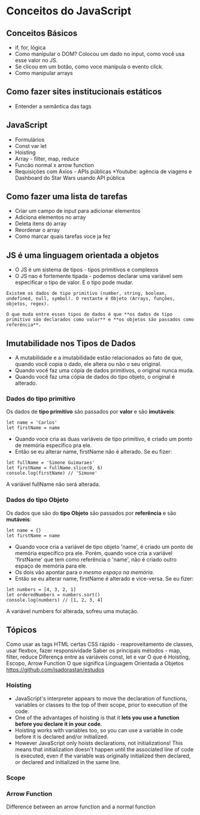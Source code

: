 # Conceitos do JavaScript

## Conceitos Básicos
- if, for, lógica
- Como manipular o DOM? Colocou um dado no input, como você usa esse valor no JS.
- Se clicou em um botão, como voce manipula o evento click.
- Como manipular arrays

## Como fazer sites institucionais estáticos
- Entender a semântica das tags

## JavaScript
- Formulários
- Const var let
- Hoisting
- Array - filter, map, reduce
- Funcão normal x arrow function
- Requisições com Axios - APIs públicas *Youtube: agência de viagens e Dashboard do Star Wars usando API pública

## Como fazer uma lista de tarefas
- Criar um campo de input para adicionar elementos
- Adiciona elementos no array
- Deleta itens do array
- Reordenar o array
- Como marcar quais tarefas voce ja fez

## JS é uma linguagem orientada a objetos

- O JS é um sistema de tipos - tipos primitivos e complexos
- O JS nao é fortemente tipada - podemos declarar uma variável sem especificar o tipo de valor. E o tipo pode mudar.

```Existem os dados de tipo primitivo (number, string, boolean, undefined, null, symbol). O restante é Objeto (Arrays, funções, objetos, regex).```

```O que muda entre esses tipos de dados é que **os dados de tipo primitivo são declarados como valor** e **os objetos são passados como referência**.```
## Imutabilidade nos Tipos de Dados

- A mutabilidade e a imutabilidade estão relacionados ao fato de que, quando você copia o dado, ele altera ou não o seu original.
- Quando você faz uma cópia de dados primitivos, o original nunca muda.
- Quando você faz uma cópia de dados do tipo objeto, o original é alterado.

### Dados do tipo primitivo
Os dados de **tipo primitivo** são passados por **valor** e são **imutáveis**:
```
let name = 'Carlos'
let firstName = name
```

- Quando voce cria as duas variáveis de tipo primitivo, é criado um ponto de memória específico pra ele.
- Então se eu alterar name, firstName não é alterado. 
Se eu fizer:
```
let fullName = 'Simone Guimaraes'
let firstName = fullName.slice(0, 6)
console.log(firstName) // 'Simone'
```
A variável fullName não será alterada.

### Dados do tipo Objeto
Os dados que são do **tipo Objeto** são passados por **referência** e são **mutáveis**:
```
let name = {}
let firstName = name
```

- Quando voce cria a variável de tipo objeto 'name', é criado um ponto de memória específico pra ele. Porém, quando voce cria a variável 'firstName' que tem como referência o 'name', não é criado outro espaço de memória para ele. 
- Os dois vão apontar para *o mesmo espaço na memória*.
- Então se eu alterar name, firstName é alterado e vice-versa. 
Se eu fizer:
```
let numbers = [4, 3, 2, 1]
let orderedNumbers = numbers.sort()
console.log(numbers) // [1, 2, 3, 4]
```
A variável numbers foi alterada, sofreu uma mutação.


## Tópicos
Como usar as tags HTML certas
CSS rápido - reaproveitamento de classes, usar flexbox, fazer responsividade
Saber os principais métodos - map, filter, reduce
Diferença entre as variáveis const, let e var
O que é Hoisting, Escopo, Arrow Function
O que significa Linguagem Orientada a Objetos
https://github.com/isadorastan/estudos

### Hoisting

- JavaScript's interpreter appears to move the declaration of functions, variables or classes to the top of their scope, prior to execution of the code.
- One of the advantages of hoisting is that it **lets you use a function before you declare it in your code**. 
- Hoisting works with variables too, so you can use a variable in code before it is declared and/or initialized. 
- However JavaScript only hoists declarations, not initializations! This means that initialization doesn't happen until the associated line of code is executed, even if the variable was originally initialized then declared, or declared and initialized in the same line.

### Scope


### Arrow Function
Difference between an arrow function and a normal function
